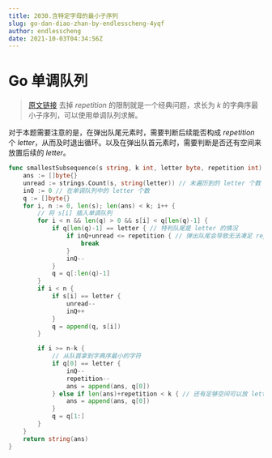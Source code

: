 ```yaml
---
title: 2030.含特定字母的最小子序列
slug: go-dan-diao-zhan-by-endlesscheng-4yqf
author: endlesscheng
date: 2021-10-03T04:34:56Z
---
```

# Go 单调队列
 
> [原文链接](https://leetcode.cn/problems/smallest-k-length-subsequence-with-occurrences-of-a-letter/solution/go-dan-diao-zhan-by-endlesscheng-4yqf)
去掉 $\textit{repetition}$ 的限制就是一个经典问题，求长为 $k$ 的字典序最小子序列，可以使用单调队列求解。

对于本题需要注意的是，在弹出队尾元素时，需要判断后续能否构成 $\textit{repetition}$ 个 $\textit{letter}$，从而及时退出循环。以及在弹出队首元素时，需要判断是否还有空间来放置后续的 $\textit{letter}$。

```go
func smallestSubsequence(s string, k int, letter byte, repetition int) string {
	ans := []byte{}
	unread := strings.Count(s, string(letter)) // 未遍历到的 letter 个数
	inQ := 0 // 在单调队列中的 letter 个数
	q := []byte{}
	for i, n := 0, len(s); len(ans) < k; i++ {
		// 将 s[i] 插入单调队列
		for i < n && len(q) > 0 && s[i] < q[len(q)-1] {
			if q[len(q)-1] == letter { // 特判队尾是 letter 的情况
				if inQ+unread <= repetition { // 弹出队尾会导致无法凑足 repetition 个 letter，及时退出
					break
				}
				inQ--
			}
			q = q[:len(q)-1]
		}
		if i < n {
			if s[i] == letter {
				unread--
				inQ++
			}
			q = append(q, s[i])
		}

		if i >= n-k {
			// 从队首拿到字典序最小的字符
			if q[0] == letter {
				inQ--
				repetition--
				ans = append(ans, q[0])
			} else if len(ans)+repetition < k { // 还有足够空间可以放 letter
				ans = append(ans, q[0])
			}
			q = q[1:]
		}
	}
	return string(ans)
}
```
